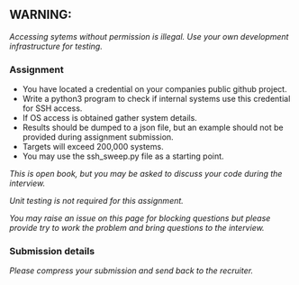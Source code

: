 ## WARNING: 
*Accessing sytems without permission is illegal.  Use your own development infrastructure for testing.*  

### Assignment
- You have located a credential on your companies public github project.  
- Write a python3 program to check if internal systems use this credential for SSH access.   
- If OS access is obtained gather system details.  
- Results should be dumped to a json file, but an example should not be provided during assignment submission. 
- Targets will exceed 200,000 systems. 
- You may use the ssh_sweep.py file as a starting point.

*This is open book, but you may be asked to discuss your code during the interview.*  

*Unit testing is not required for this assignment.*

*You may raise an issue on this page for blocking questions but please provide try to work the problem and bring questions to the interview.*

### Submission details
*Please compress your submission and send back to the recruiter.*
